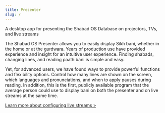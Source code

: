 ```yaml
---
title: Presenter
slug: /
---
```


<p class='lead'>A desktop app for presenting the Shabad OS Database on projectors, TVs, and live streams</p>

The Shabad OS Presenter allows you to easily display Sikh bani, whether in the home or at the gurdwara. Years of production use have provided experience and insight for an intuitive user experience. Finding shabads, changing lines, and reading paath bani is simple and easy.

Yet, for advanced users, we have found ways to provide powerful functions and flexibility options. Control how many lines are shown on the screen, which languages and pronunciations, and when to apply pauses during reading. In addition, this is the first, publicly available program that the average person could use to display bani on both the presenter and on live streams at the same time.

[Learn more about configuring live streams >](guides/configuring-live-stream-captions)
